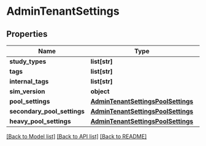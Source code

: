 # AdminTenantSettings


## Properties
Name | Type | Description | Notes
------------ | ------------- | ------------- | -------------
**study_types** | **list[str]** |  | [optional] 
**tags** | **list[str]** |  | [optional] 
**internal_tags** | **list[str]** |  | [optional] 
**sim_version** | **object** |  | [optional] 
**pool_settings** | [**AdminTenantSettingsPoolSettings**](AdminTenantSettingsPoolSettings.md) |  | [optional] 
**secondary_pool_settings** | [**AdminTenantSettingsPoolSettings**](AdminTenantSettingsPoolSettings.md) |  | [optional] 
**heavy_pool_settings** | [**AdminTenantSettingsPoolSettings**](AdminTenantSettingsPoolSettings.md) |  | [optional] 

[[Back to Model list]](../README.md#documentation-for-models) [[Back to API list]](../README.md#documentation-for-api-endpoints) [[Back to README]](../README.md)


